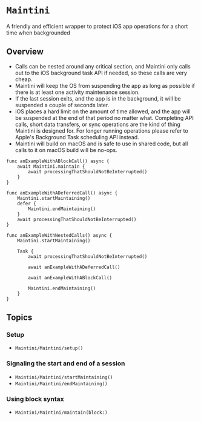 # ``Maintini``

A friendly and efficient wrapper to protect iOS app operations for a short time when backgrounded

## Overview

- Calls can be nested around any critical section, and Maintini only calls out to the iOS background task API if needed, so these calls are very cheap.
- Maintini will keep the OS from suspending the app as long as possible if there is at least one activity maintenance session.
- If the last session exits, and the app is in the background, it will be suspended a couple of seconds later.
- iOS places a hard limit on the amount of time allowed, and the app will be suspended at the end of that period no matter what. Completing API calls, short data transfers, or sync operations are the kind of thing Maintini is designed for. For longer running operations please refer to Apple's Background Task scheduling API instead.
- Maintini will build on macOS and is safe to use in shared code, but all calls to it on macOS build will be no-ops.

```
func anExampleWithABlockCall() async {
    await Maintini.maintain {
        await processingThatShouldNotBeInterrupted()
    }
}
```
```
func anExampleWithADeferredCall() async {
    Maintini.startMaintaining()
    defer {
        Maintini.endMaintaining()
    }
    await processingThatShouldNotBeInterrupted()
}
```
```
func anExampleWithNestedCalls() async {
    Maintini.startMaintaining()

    Task {
        await processingThatShouldNotBeInterrupted()

        await anExampleWithADeferredCall()

        await anExampleWithABlockCall()

        Maintini.endMaintaining()
    }
}
```

## Topics

### Setup
- ``Maintini/Maintini/setup()``

### Signaling the start and end of a session
- ``Maintini/Maintini/startMaintaining()``
- ``Maintini/Maintini/endMaintaining()``

### Using block syntax
- ``Maintini/Maintini/maintain(block:)``
